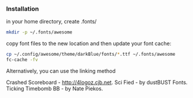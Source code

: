 ### Installation

in your home directory, create .fonts/

```sh
mkdir -p ~/.fonts/awesome
```

copy font files to the new location and then update your font cache:

```sh
cp ~/.config/awesome/theme/darkBlue/fonts/*.ttf ~/.fonts/awesome
fc-cache -fv
```

Alternatively, you can use the linking method



Crashed Scoreboard - http://4logoz.cjb.net.
Sci Fied - by dustBUST Fonts.
Ticking Timebomb BB - by Nate Piekos.